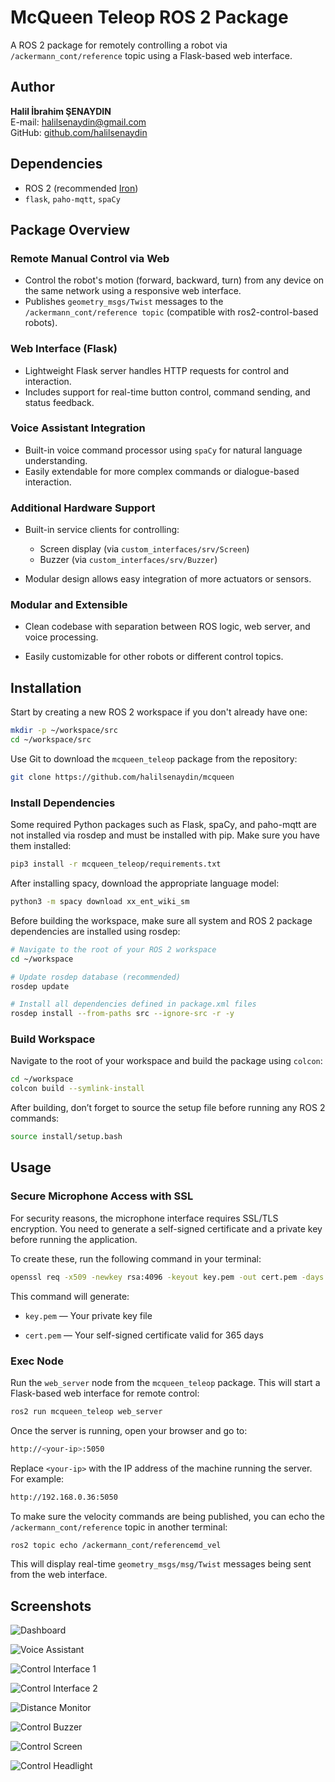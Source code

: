# McQueen Teleop ROS 2 Package

A ROS 2 package for remotely controlling a robot via `/ackermann_cont/reference` topic using a Flask-based web interface.

## Author

**Halil İbrahim ŞENAYDIN**  
E-mail: halilsenaydin@gmail.com  
GitHub: [github.com/halilsenaydin](https://github.com/halilsenaydin)

## Dependencies

- ROS 2 (recommended [Iron](https://docs.ros.org/en/iron/Installation/Ubuntu-Install-Debs.html))
- `flask`, `paho-mqtt`, `spaCy`

## Package Overview

### Remote Manual Control via Web

- Control the robot's motion (forward, backward, turn) from any device on the same network using a responsive web interface.
- Publishes `geometry_msgs/Twist` messages to the `/ackermann_cont/reference topic` (compatible with ros2-control-based robots).

### Web Interface (Flask)

- Lightweight Flask server handles HTTP requests for control and interaction.
- Includes support for real-time button control, command sending, and status feedback.

### Voice Assistant Integration

- Built-in voice command processor using `spaCy` for natural language understanding.
- Easily extendable for more complex commands or dialogue-based interaction.

### Additional Hardware Support

- Built-in service clients for controlling:

  - Screen display (via `custom_interfaces/srv/Screen`)
  - Buzzer (via `custom_interfaces/srv/Buzzer`)

- Modular design allows easy integration of more actuators or sensors.

### Modular and Extensible

- Clean codebase with separation between ROS logic, web server, and voice processing.

- Easily customizable for other robots or different control topics.

## Installation

Start by creating a new ROS 2 workspace if you don't already have one:

```bash
mkdir -p ~/workspace/src
cd ~/workspace/src
```

Use Git to download the `mcqueen_teleop` package from the repository:

```bash
git clone https://github.com/halilsenaydin/mcqueen
```

### Install Dependencies

Some required Python packages such as Flask, spaCy, and paho-mqtt are not installed via rosdep and must be installed with pip. Make sure you have them installed:

```bash
pip3 install -r mcqueen_teleop/requirements.txt
```

After installing spacy, download the appropriate language model:

```bash
python3 -m spacy download xx_ent_wiki_sm
```

Before building the workspace, make sure all system and ROS 2 package dependencies are installed using rosdep:

```bash
# Navigate to the root of your ROS 2 workspace
cd ~/workspace

# Update rosdep database (recommended)
rosdep update

# Install all dependencies defined in package.xml files
rosdep install --from-paths src --ignore-src -r -y
```

### Build Workspace

Navigate to the root of your workspace and build the package using `colcon`:

```bash
cd ~/workspace
colcon build --symlink-install
```

After building, don’t forget to source the setup file before running any ROS 2 commands:

```bash
source install/setup.bash
```

## Usage

### Secure Microphone Access with SSL

For security reasons, the microphone interface requires SSL/TLS encryption. You need to generate a self-signed certificate and a private key before running the application.

To create these, run the following command in your terminal:

```bash
openssl req -x509 -newkey rsa:4096 -keyout key.pem -out cert.pem -days 365 -nodes
```

This command will generate:

- `key.pem` — Your private key file

- `cert.pem` — Your self-signed certificate valid for 365 days

### Exec Node

Run the `web_server` node from the `mcqueen_teleop` package. This will start a Flask-based web interface for remote control:

```bash
ros2 run mcqueen_teleop web_server
```

Once the server is running, open your browser and go to:

```bash
http://<your-ip>:5050
```

Replace `<your-ip>` with the IP address of the machine running the server. For example:

```bash
http://192.168.0.36:5050
```

To make sure the velocity commands are being published, you can echo the `/ackermann_cont/reference` topic in another terminal:

```bash
ros2 topic echo /ackermann_cont/referencemd_vel
```

This will display real-time `geometry_msgs/msg/Twist` messages being sent from the web interface.

## Screenshots

![Dashboard](docs/img/1.png)

![Voice Assistant](docs/img/2.png)

![Control Interface 1](docs/img/3.png)

![Control Interface 2](docs/img/4.png)

![Distance Monitor](docs/img/5.png)

![Control Buzzer](docs/img/6.png)

![Control Screen](docs/img/7.png)

![Control Headlight](docs/img/8.png)
